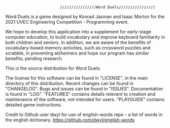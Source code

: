 							////////////////Word Duels////////////////

Word Duels is a game designed by Konrad Jasman and Isaac Morton for the 2021 UVEC Engineering Competition - Programming event. 

We hope to develop this application into a supplement for early-stage computer education, to build vocabulary and improve keyboard familiarity 
in both children and seniors. In addition, we are aware of the benefits of vocabulary-based memory activities, such as crossword puzzles and scrabble,
in preventing alzheimers and hope our program has similar benefits; pending research. 

This is the source distribution for Word Duels.

The license for this software can be found in "LICENSE", in the main directory of this distribution. Recent changes can be found in "CHANGELOG". Bugs and issues can be found in "ISSUES". Documentation is found in "LOG". "FEATURES" contains details relevant to creation and maintenance of the software, not intended for users. "PLAYGUIDE" contains detailed game instructions. 


Credit to Github user dwyl for use of english-words repo - a list of words in the english dictionary. https://github.com/dwyl/english-words

